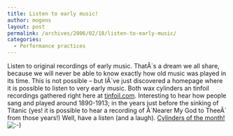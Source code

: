 ```yaml
---
title: Listen to early music!
author: mogens
layout: post
permalink: /archives/2006/02/18/listen-to-early-music/
categories:
  - Performance practices
---
```

Listen to original recordings of early music. ThatÂ´s a dream we all share, because we will never be able to know exactly how old music was played in its time. This is not possible &#8211; but IÂ´ve just discovered a homepage where it is possible to listen to very early music. Both wax cylinders an tinfoil recordings gathered right here at [tinfoil.com][1]. Interesting to hear how people sang and played around 1890-1913; in the years just before the sinking of Titanic (yes! it is possible to hear a recording of Â´Nearer My God to TheeÂ´ from those years!) Well, have a listen (and a laugh). [Cylinders of the month!][2] <img src='http://blog.saers.com/wp-includes/images/smilies/icon_smile.gif' alt=':-)' class='wp-smiley' />

 [1]: http://tinfoil.com "tinfoil.com"
 [2]: http://tinfoil.com/archive.htm "cylinder of the month"